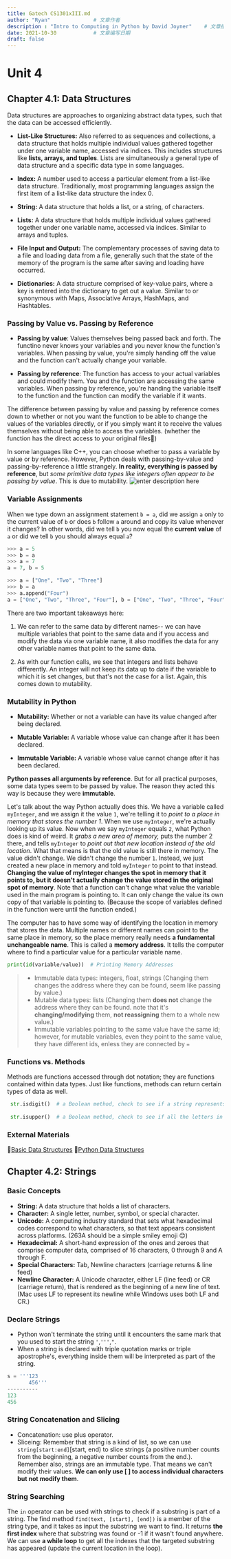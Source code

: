 ```yaml
---
title: Gatech CS1301xIII.md
author: "Ryan"              # 文章作者
description : "Intro to Computing in Python by David Joyner"    # 文章描述信息
date: 2021-10-30            # 文章编写日期
draft: false
---
```

# Unit 4
## Chapter 4.1: Data Structures
Data structures are approaches to organizing abstract data types, such that the data can be accessed efficiently.

- **List-Like Structures:** Also referred to as sequences and collections, a data structure that holds multiple individual values gathered together under one variable name, accessed via indices. This includes structures like **lists, arrays, and tuples**. Lists are simultaneously a general type of data structure and a specific data type in some languages.

- **Index:** A number used to access a particular element from a list-like data structure. Traditionally, most programming languages assign the first item of a list-like data structure the index 0.

- **String:** A data structure that holds a list, or a string, of characters.

- **Lists:** A data structure that holds multiple individual values gathered together under one variable name, accessed via indices. Similar to arrays and tuples.

- **File Input and Output:** The complementary processes of saving data to a file and loading data from a file, generally such that the state of the memory of the program is the same after saving and loading have occurred.

- **Dictionaries:** A data structure comprised of key-value pairs, where a key is entered into the dictionary to get out a value. Similar to or synonymous with Maps, Associative Arrays, HashMaps, and Hashtables.

### Passing by Value vs. Passing by Reference
- **Passing by value**: Values themselves being passed back and forth. The functino never knows your variables and you never know the function's variables. When passing by value, you're simply handing off the value and the function can't actually change your variable.

- **Passing by reference**: The function has access to your actual variables and could modify them. You and the function are accessing the same variables.  When passing by reference, you're handing the variable itself to the function and the function can modify the variable if it wants.

The difference between passing by value and passing by reference comes down to whether or not you want the function to be able to change the values of the variables directly, or if you simply want it to receive the values themselves without being able to access the variables. (whether the function has the direct access to your original files📕)

In some languages like C++, you can choose whether to pass a variable by value or by reference. However, Python deals with passing-by-value and passing-by-reference a little strangely. **In reality, everything is passed by reference**, but *some primitive data types like integers often appear to be passing by value*. This is due to mutability.
![enter description here](./images/1636285446036.png)

### Variable Assignments
When we type down an assignment statement `b = a`, did we assign `a` only to the current value of `b` or does `b` follow `a` around and copy its value whenever it changes? In other words, did we tell `b` you now equal the **current value** of `a` or did we tell `b` you should always equal `a`?
```python
>>> a = 5
>>> b = a
>>> a = 7
a = 7, b = 5
```
```python
>>> a = ["One", "Two", "Three"]
>>> b = a
>>> a.append("Four")
a = ["One", "Two", "Three", "Four"], b = ["One", "Two", "Three", "Four"]
```
There are two important takeaways here: 
1. We can refer to the same data by different names-- we can have multiple variables that point to the same data and if you access and modify the data via one variable name, it also modifies the data for any other variable names that point to the same data.

2. As with our function calls, we see that integers and lists behave differently. An integer will not keep its data up to date if the variable to which it is set changes, but that's not the case for a list. Again, this comes down to mutability.

### Mutability in Python
- **Mutability:** Whether or not a variable can have its value changed after being declared.

- **Mutable Variable:** A variable whose value can change after it has been declared.

- **Immutable Variable:** A variable whose value cannot change after it has been declared.
  
**Python passes all arguments by reference**. But for all practical purposes, some data types seem to be passed by value. The reason they acted this way is because they were **immutable**.

Let's talk about the way Python actually does this. We have a variable called `myInteger`, and we assign it the value `1`, we're telling it to *point to a place in memory that stores the number 1*. When we use `myInteger`, we're actually looking up its value. Now when we say `myInteger` equals `2`, what Python does is kind of weird. It *grabs a new area of memory,* puts the number 2 there, and tells `myInteger` to *point out that new location instead of the old location*. What that means is that the old value is still there in memory. The value didn't change. We didn't change the number `1`. Instead, we just created a new place in memory and told `myInteger` to point to that instead. **Changing the value of myInteger changes the spot in memory that it points to, but it doesn't actually change the value stored in the original spot of memory**. Note that a function can't change what value the variable used in the main program is pointing to. It can only change the value its own copy of that variable is pointing to. (Because the scope of variables defined in the function were until the function ended.)

 The computer has to have some way of identifying the location in memory that stores the data. Multiple names or different names can point to the same place in memory, so the place memory really needs **a fundamental unchangeable name**. This is called a **memory address**. It tells the computer where to find a particular value for a particular variable name.
```python
print(id(variable/value))  # Printing Memory Addresses
```

> - Immutable data types: integers, float, strings (Changing them changes the address where they can be found, seem like passing by value.)
> - Mutable data types: lists (Changing them **does not** change the address where they can be found. note that it's **changing/modifying** them, **not reassigning** them to a whole new value.)
> - Immutable variables pointing to the same value have the same id; however, for mutable variables, even they point to the same value, they have different ids, enless they are connected by `=`

### Functions vs. Methods 
Methods are functions accessed through dot notation; they are functions contained within data types. Just like functions, methods can return certain types of data as well.
```python 
 str.isdigit()  # a Boolean method, check to see if a string represents a number, returns either a true or a false value
 
 str.isupper()  # a Boolean method, check to see if all the letters in the string are uppercase, returns either a true or a false value
```

### External Materials
🐍[Basic Data Structures](https://runestone.academy/runestone/books/published/pythonds/BasicDS/toctree.html)
🐍[Python Data Structures](https://python.swaroopch.com/data_structures.html)

## Chapter 4.2: Strings
### Basic Concepts
- **String:** A data structure that holds a list of characters.
- **Character:** A single letter, number, symbol, or special character.
- **Unicode:** A computing industry standard that sets what hexadecimal codes correspond to what characters, so that text appears consistent across platforms. (263A should be a simple smiley emoji 😊)
- **Hexadecimal:** A short-hand expression of the ones and zeroes that comprise computer data, comprised of 16 characters, 0 through 9 and A through F.
- **Special Characters:** Tab, Newline characters (carriage returns & line feed)
- **Newline Character:** A Unicode character, either LF (line feed) or CR (carriage return), that is rendered as the beginning of a new line of text. (Mac uses LF to represent its newline while Windows uses both LF and CR.)

### Declare Strings
- Python won't terminate the string until it encounters the same mark that you used to start the string `'`,`'''`,`"`.
- When a string is declared with triple quotation marks or triple apostrophe's, everything inside them will be interpreted as part of the string.
```python
s = '''123
	   456'''
----------
123
456
```

### String Concatenation and Slicing
- Concatenation: use plus operator.
- Sliceing: Remember that string is a kind of list, so we can use `string[start:end]`[start, end) to slice strings (a positive number counts from the beginning, a negative number counts from the end.). Remember also, strings are an immutable type. That means we can't modify their values. **We can only use [ ] to access individual characters but not modify them**.

### String Searching
The `in` operator can be used with strings to check if a substring is part of a string.
The find method `find(text, [start], [end])` is a member of the string type, and it takes as input the substring we want to find. It returns **the first index** where that substring was found or -1 if it wasn't found anywhere. We can use **a while loop** to get all the indexes that the targeted substring has appeared (update the current location in the loop).

